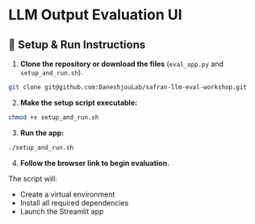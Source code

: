 # LLM Output Evaluation UI

## 🔧 Setup & Run Instructions

1. **Clone the repository or download the files** (`eval_app.py` and `setup_and_run.sh`).

```bash
git clone git@github.com:DaneshjouLab/safran-llm-eval-workshop.git
```

2. **Make the setup script executable:**

```bash
chmod +x setup_and_run.sh
```

3. **Run the app:**

```bash
./setup_and_run.sh
```

4. **Follow the browser link to begin evaluation.**

The script will:
- Create a virtual environment
- Install all required dependencies
- Launch the Streamlit app

